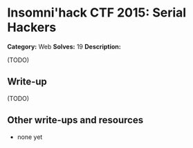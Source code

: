 # Insomni'hack CTF 2015: Serial Hackers

**Category:** Web
**Solves:** 19
**Description:** 

(TODO)

## Write-up

(TODO)

## Other write-ups and resources

* none yet